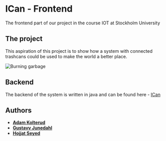 # ICan - Frontend

The frontend part of our project in the course IOT at Stockholm University

## The project

This aspiration of this project is to show how a system with connected trashcans could be used to make the world a better place.

![Burning garbage](https://media.giphy.com/media/26FPy3QZQqGtDcrja/giphy.gif)

## Backend

The backend of the system is written in java and can be found here - [ICan](https://github.com/purree/ICan)

## Authors
* [**Adam Kolterud**](https://github.com/Stuix)
* [**Gustavv Junedahl**](https://github.com/purree)
* [**Hojjat Seyed**](https://github.com/hojjats)
